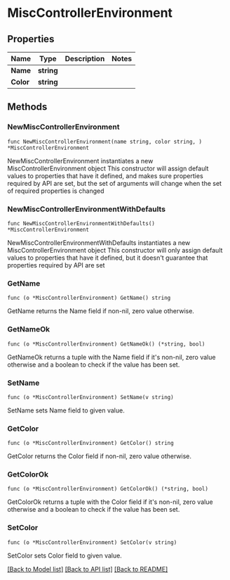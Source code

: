 # MiscControllerEnvironment

## Properties

Name | Type | Description | Notes
------------ | ------------- | ------------- | -------------
**Name** | **string** |  | 
**Color** | **string** |  | 

## Methods

### NewMiscControllerEnvironment

`func NewMiscControllerEnvironment(name string, color string, ) *MiscControllerEnvironment`

NewMiscControllerEnvironment instantiates a new MiscControllerEnvironment object
This constructor will assign default values to properties that have it defined,
and makes sure properties required by API are set, but the set of arguments
will change when the set of required properties is changed

### NewMiscControllerEnvironmentWithDefaults

`func NewMiscControllerEnvironmentWithDefaults() *MiscControllerEnvironment`

NewMiscControllerEnvironmentWithDefaults instantiates a new MiscControllerEnvironment object
This constructor will only assign default values to properties that have it defined,
but it doesn't guarantee that properties required by API are set

### GetName

`func (o *MiscControllerEnvironment) GetName() string`

GetName returns the Name field if non-nil, zero value otherwise.

### GetNameOk

`func (o *MiscControllerEnvironment) GetNameOk() (*string, bool)`

GetNameOk returns a tuple with the Name field if it's non-nil, zero value otherwise
and a boolean to check if the value has been set.

### SetName

`func (o *MiscControllerEnvironment) SetName(v string)`

SetName sets Name field to given value.


### GetColor

`func (o *MiscControllerEnvironment) GetColor() string`

GetColor returns the Color field if non-nil, zero value otherwise.

### GetColorOk

`func (o *MiscControllerEnvironment) GetColorOk() (*string, bool)`

GetColorOk returns a tuple with the Color field if it's non-nil, zero value otherwise
and a boolean to check if the value has been set.

### SetColor

`func (o *MiscControllerEnvironment) SetColor(v string)`

SetColor sets Color field to given value.



[[Back to Model list]](../README.md#documentation-for-models) [[Back to API list]](../README.md#documentation-for-api-endpoints) [[Back to README]](../README.md)


